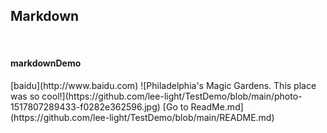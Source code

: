 <h2>Markdown</h2><br>
<h4>markdownDemo</h4>
[baidu](http://www.baidu.com)
![Philadelphia's Magic Gardens. This place was so cool!](https://github.com/lee-light/TestDemo/blob/main/photo-1517807289433-f0282e362596.jpg)
[Go to ReadMe.md](https://github.com/lee-light/TestDemo/blob/main/README.md)
